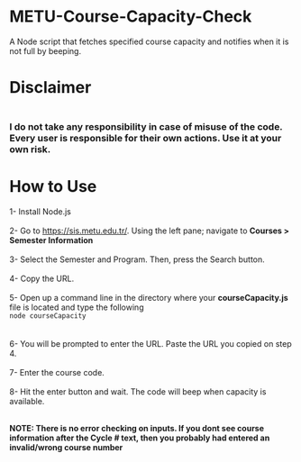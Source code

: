 # METU-Course-Capacity-Check
  A Node script that fetches specified course capacity and notifies when it is not full by beeping.
# Disclaimer
<h3><br> I do not take any responsibility in case of misuse of the code. Every user is responsible for their own actions. Use it at your own risk.</br></h3>

# How to Use
  1- Install Node.js
      <br></br>
  2- Go to https://sis.metu.edu.tr/. Using the left pane; navigate to <b>Courses > Semester Information</b>
      <br></br>
  3- Select the Semester and Program. Then, press the Search button.
      <br></br>
  4- Copy the URL.
      <br></br>
  5- Open up a command line in the directory where your <b>courseCapacity.js</b> file is located and type the following
      <br>```node courseCapacity```</br>
      <br></br>
  6- You will be prompted to enter the URL. Paste the URL you copied on step 4.
      <br></br>
  7- Enter the course code.
      <br></br>
  8- Hit the enter button and wait. The code will beep when capacity is available.
      <br></br>

  <b>NOTE: There is no error checking on inputs. If you dont see course information after the Cycle # text, then you probably had entered an invalid/wrong course number</b>
